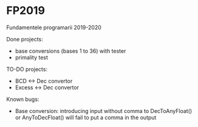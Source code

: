 # FP2019
Fundamentele programarii 2019-2020

Done projects:
  - base conversions (bases 1 to 36) with tester
  - primality test
  
 TO-DO projects:
  - BCD <-> Dec convertor
  - Excess <-> Dec convertor
  
 Known bugs:
  - Base conversion: introducing input without comma to DecToAnyFloat() or AnyToDecFloat() will fail to put a comma in the output
